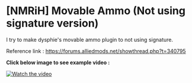 # [NMRiH] Movable Ammo (Not using signature version)
I try to make dysphie's movable ammo plugin to not using signature.

Reference link :
https://forums.alliedmods.net/showthread.php?t=340795


**Click below image to see example video :**

[![Watch the video](https://img.youtube.com/vi/z7KZyT8aGQU/0.jpg)](https://www.youtube.com/watch?v=z7KZyT8aGQU)
